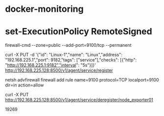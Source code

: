 # docker-monitoring

# set-ExecutionPolicy RemoteSigned

firewall-cmd --zone=public --add-port=9100/tcp --permanent 

curl -X PUT -d '{"id": "Linux-1","name": "Linux","address": "192.168.225.1","port": 9182,"tags": ["service"],"checks": [{"http": "http://192.168.225.1:9182","interval": "5s"}]}' http://192.168.225.128:8500/v1/agent/service/register

netsh advfirewall firewall add rule name=9100 protocol=TCP localport=9100 dir=in action=allow

curl -X PUT http://192.168.225.128:8500/v1/agent/service/deregister/node_exporter01

19269